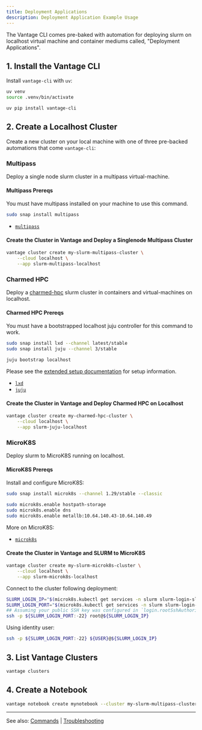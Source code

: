 ```yaml
---
title: Deployment Applications
description: Deployment Application Example Usage
---
```


The Vantage CLI comes pre-baked with automation for deploying slurm on localhost virtual machine and container
mediums called, "Deployment Applications".

## 1. Install the Vantage CLI

Install `vantage-cli` with `uv`:

```bash
uv venv
source .venv/bin/activate

uv pip install vantage-cli
```

## 2. Create a Localhost Cluster

Create a new cluster on your local machine with one of three pre-backed automations that come `vantage-cli`:

### Multipass

Deploy a single node slurm cluster in a multipass virtual-machine.

#### Multipass Prereqs

You must have multipass installed on your machine to use this command.

```bash
sudo snap install multipass
```

* [`multipass`](https://canonical.com/multipass)

#### Create the Cluster in Vantage and Deploy a Singlenode Multipass Cluster

```bash
vantage cluster create my-slurm-multipass-cluster \
    --cloud localhost \
    --app slurm-multipass-localhost
```

### Charmed HPC

Deploy a [charmed-hpc](https://github.com/charmed-hpc) slurm cluster in containers and virtual-machines on localhost.

#### Charmed HPC Prereqs

You must have a bootstrapped localhost juju controller for this command to work.

```bash
sudo snap install lxd --channel latest/stable
sudo snap install juju --channel 3/stable

juju bootstrap localhost
```

Please see the [extended setup documentation](troubleshooting.md) for setup information.

* [`lxd`](https://canonical.com/lxd)
* [`juju`](https://canonical.com/juju)

#### Create the Cluster in Vantage and Deploy Charmed HPC on Localhost

```bash
vantage cluster create my-charmed-hpc-cluster \
    --cloud localhost \
    --app slurm-juju-localhost
```

### MicroK8S

Deploy slurm to MicroK8S running on localhost.

#### MicroK8S Prereqs

Install and configure MicroK8S:

```bash
sudo snap install microk8s --channel 1.29/stable --classic

sudo microk8s.enable hostpath-storage
sudo microk8s.enable dns
sudo microk8s.enable metallb:10.64.140.43-10.64.140.49
```

More on MicroK8S:

* [`microk8s`](https://canonical.com/microk8s)

#### Create the Cluster in Vantage and SLURM to MicroK8S

```bash
vantage cluster create my-slurm-microk8s-cluster \
    --cloud localhost \
    --app slurm-microk8s-localhost
```

Connect to the cluster following deployment:

```bash
SLURM_LOGIN_IP="$(microk8s.kubectl get services -n slurm slurm-login-slinky -o jsonpath='{.status.loadBalancer.ingress[0].ip}')"
SLURM_LOGIN_PORT="$(microk8s.kubectl get services -n slurm slurm-login-slinky -o jsonpath='{.status.loadBalancer.ingress[0].ports[0].port}')"
## Assuming your public SSH key was configured in `login.rootSshAuthorizedKeys`.
ssh -p ${SLURM_LOGIN_PORT:-22} root@${SLURM_LOGIN_IP}
```

Using identity user:

```bash
ssh -p ${SLURM_LOGIN_PORT:-22} ${USER}@${SLURM_LOGIN_IP}
```

## 3. List Vantage Clusters

```bash
vantage clusters
```

## 4. Create a Notebook

```bash
vantage notebook create mynotebook --cluster my-slurm-multipass-cluster --partition compute
```

---
See also: [Commands](/cli/commands) | [Troubleshooting](/cli/troubleshooting)
